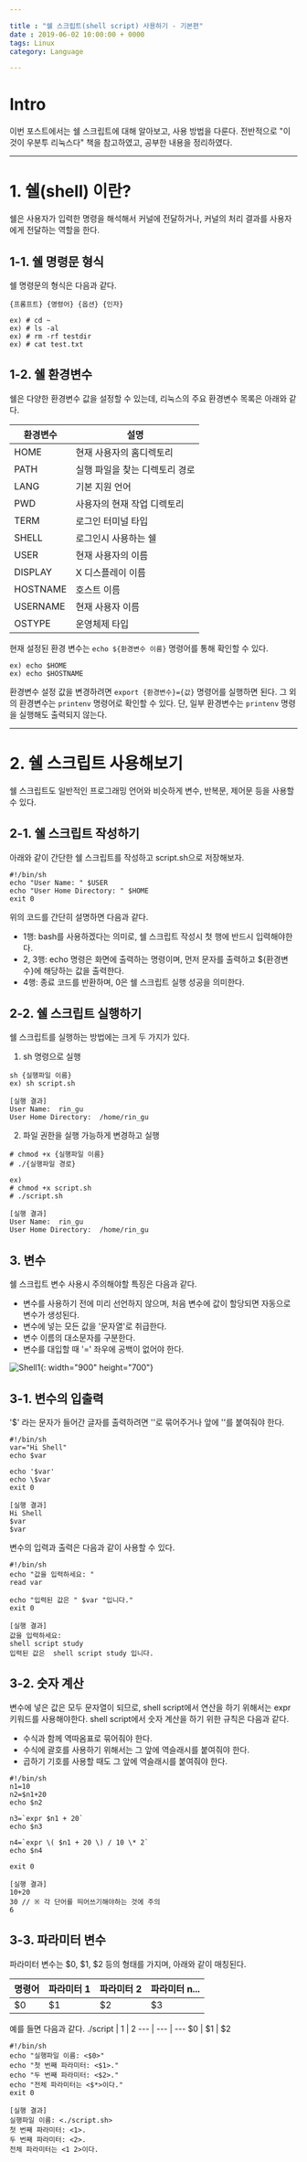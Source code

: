 ```yaml
---

title : "쉘 스크립트(shell script) 사용하기 - 기본편"
date : 2019-06-02 10:00:00 + 0000
tags: Linux
category: Language

---
```


# Intro
이번 포스트에서는 쉘 스크립트에 대해 알아보고, 사용 방법을 다룬다. 전반적으로 "이것이 우분투 리눅스다" 책을 참고하였고, 공부한 내용을 정리하였다.

***

# 1. 쉘(shell) 이란?

쉘은 사용자가 입력한 명령을 해석해서 커널에 전달하거나, 커널의 처리 결과를 사용자에게 전달하는 역할을 한다.

## 1-1. 쉘 명령문 형식

쉘 명령문의 형식은 다음과 같다.

```
{프롬프트} {명령어} {옵션} {인자}

ex) # cd ~
ex) # ls -al
ex) # rm -rf testdir
ex) # cat test.txt
```

## 1-2. 쉘 환경변수

쉘은 다양한 환경변수 값을 설정할 수 있는데, 리눅스의 주요 환경변수 목록은 아래와 같다.

환경변수 | 설명
--- | ---
HOME | 현재 사용자의 홈디렉토리
PATH | 실행 파일을 찾는 디렉토리 경로
LANG | 기본 지원 언어
PWD | 사용자의 현재 작업 디렉토리
TERM | 로그인 터미널 타입
SHELL | 로그인시 사용하는 쉘
USER | 현재 사용자의 이름
DISPLAY | X 디스플레이 이름
HOSTNAME | 호스트 이름
USERNAME | 현재 사용자 이름
OSTYPE | 운영체제 타입


현재 설정된 환경 변수는 `echo ${환경변수 이름}` 명령어를 통해 확인할 수 있다.
```
ex) echo $HOME
ex) echo $HOSTNAME
```

환경변수 설정 값을 변경하려면 `export {환경변수}={값}` 명령어를 실행하면 된다. 그 외의 환경변수는 `printenv` 명령어로 확인할 수 있다. 단, 일부 환경변수는 `printenv` 명령을 실행해도 출력되지 않는다.

***

# 2. 쉘 스크립트 사용해보기

쉘 스크립트도 일반적인 프로그래밍 언어와 비슷하게 변수, 반복문, 제어문 등을 사용할 수 있다.

## 2-1. 쉘 스크립트 작성하기

아래와 같이 간단한 쉘 스크립트를 작성하고 script.sh으로 저장해보자.

```
#!/bin/sh
echo "User Name: " $USER
echo "User Home Directory: " $HOME
exit 0
```

위의 코드를 간단히 설명하면 다음과 같다.
- 1행: bash를 사용하겠다는 의미로, 쉘 스크립트 작성시 첫 행에 반드시 입력해야한다.
- 2, 3행: echo 명령은 화면에 출력하는 명령이며, 먼저 문자를 출력하고 ${환경변수}에 해당하는 값을 출력한다.
- 4행: 종료 코드를 반환하며, 0은 쉘 스크립트 실행 성공을 의미한다.

## 2-2. 쉘 스크립트 실행하기

쉘 스크립트를 실행하는 방법에는 크게 두 가지가 있다.

1. sh 명령으로 실행

```
sh {실행파일 이름}
ex) sh script.sh

[실행 결과]
User Name:  rin_gu
User Home Directory:  /home/rin_gu
```

2. 파일 권한을 실행 가능하게 변경하고 실행

```
# chmod +x {실행파일 이름}
# ./{실행파일 경로}

ex)
# chmod +x script.sh
# ./script.sh

[실행 결과]
User Name:  rin_gu
User Home Directory:  /home/rin_gu
```

## 3. 변수

쉘 스크립트 변수 사용시 주의해야할 특징은 다음과 같다.
- 변수를 사용하기 전에 미리 선언하지 않으며, 처음 변수에 값이 할당되면 자동으로 변수가 생성된다.
- 변수에 넣는 모든 값을 '문자열'로 취급한다.
- 변수 이름의 대소문자를 구분한다.
- 변수를 대입할 때 '=' 좌우에 공백이 없어야 한다.

![Shell1](/assets/images/2019-06-02-Shell1/1.png){: width="900" height="700"}

## 3-1. 변수의 입출력

'$' 라는 문자가 들어간 글자를 출력하려면 ''로 묶어주거나 앞에 '\'를 붙여줘야 한다.

```
#!/bin/sh
var="Hi Shell"
echo $var

echo '$var'
echo \$var
exit 0

[실행 결과]
Hi Shell
$var
$var
```

변수의 입력과 출력은 다음과 같이 사용할 수 있다.
```
#!/bin/sh
echo "값을 입력하세요: "
read var

echo "입력된 값은 " $var "입니다."
exit 0

[실행 결과]
값을 입력하세요:
shell script study
입력된 값은  shell script study 입니다.
```

## 3-2. 숫자 계산
변수에 넣은 값은 모두 문자열이 되므로, shell script에서 연산을 하기 위해서는 expr 키워드를 사용해야한다.
shell script에서 숫자 계산을 하기 위한 규칙은 다음과 같다.
- 수식과 함께 역따옴표로 묶어줘야 한다.
- 수식에 괄호를 사용하기 위해서는 그 앞에 역슬래시를 붙여줘야 한다.
- 곱하기 기호를 사용할 때도 그 앞에 역슬래시를 붙여줘야 한다.

```
#!/bin/sh
n1=10
n2=$n1+20
echo $n2

n3=`expr $n1 + 20`
echo $n3

n4=`expr \( $n1 + 20 \) / 10 \* 2`
echo $n4

exit 0

[실행 결과]
10+20
30 // ※ 각 단어를 띄어쓰기해야하는 것에 주의
6
```

## 3-3. 파라미터 변수
파라미터 변수는 $0, $1, $2 등의 형태를 가지며, 아래와 같이 매칭된다.

명령어 | 파라미터 1 | 파라미터 2 | 파라미터 n...
--- | --- | --- | ---
$0 | $1 | $2 | $3 | $n...

예를 들면 다음과 같다.
./script | 1 | 2
--- | --- | ---
$0 | $1 | $2

```
#!/bin/sh
echo "실행파일 이름: <$0>"
echo "첫 번째 파라미터: <$1>."
echo "두 번째 파라미터: <$2>."
echo "전체 파라미터는 <$*>이다."
exit 0

[실행 결과]
실행파일 이름: <./script.sh>
첫 번째 파라미터: <1>.
두 번째 파라미터: <2>.
전체 파라미터는 <1 2>이다.
```
